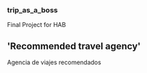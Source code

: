### trip_as_a_boss
Final Project for HAB



## 'Recommended travel agency'
Agencia de viajes recomendados
